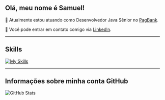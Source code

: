 ## Olá, meu nome é <strong>Samuel!</strong>

🔭 Atualmente estou atuando como Desenvolvedor Java Sênior no [PagBank](https://pagseguro.uol.com.br/?utm_source=google&utm_medium=g&utm_campaign=1904098269-_77305792504&utm_content=665304054940&utm_term=pagbank-_e&gclid=Cj0KCQiAr8eqBhD3ARIsAIe-buP23sy_C_6rWsZfyDwsn7wA1pssPLhhb18kVkegR9lFmgCmfwmw0JoaAj8oEALw_wcB).

💬 Você pode entrar em contato comigo via [LinkedIn](https://www.linkedin.com/in/barbosa-samuel97/).

---

## Skills

[![My Skills](https://skillicons.dev/icons?i=aws,git,docker,java,kotlin,kafka&perline=3)](https://skillicons.dev)

---

## Informações sobre minha conta GitHub

  ![GitHub Stats](https://github-readme-stats.vercel.app/api?username=samuel-barbosa97&theme=dark&show_icons=true)

